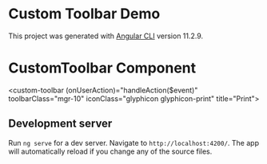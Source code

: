 # Custom Toolbar Demo

This project was generated with [Angular CLI](https://github.com/angular/angular-cli) version 11.2.9.

# CustomToolbar Component
<custom-toolbar (onUserAction)="handleAction($event)" toolbarClass="mgr-10" iconClass="glyphicon glyphicon-print" title="Print">
</custom-toolbar>

## Development server

Run `ng serve` for a dev server. Navigate to `http://localhost:4200/`. The app will automatically reload if you change any of the source files.
